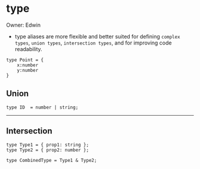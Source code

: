 # type

Owner: Edwin

- type aliases are more flexible and better suited for defining `complex types`, `union types`, `intersection types`, and for improving code readability.

```tsx
type Point = {
    x:number
    y:number
}
```

## Union

```tsx
type ID  = number | string;
```

---

## Intersection

```tsx
type Type1 = { prop1: string };
type Type2 = { prop2: number };

type CombinedType = Type1 & Type2;
```